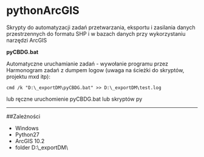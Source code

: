 # pythonArcGIS

Skrypty do automatyzacji zadań przetwarzania, eksportu i zasilania danych przestrzennych do formatu SHP i w bazach danych przy wykorzystaniu narzędzi ArcGIS

**pyCBDG.bat**

Automatyczne uruchamianie zadań - wywołanie programu przez Harmonogram zadań z dumpem logow (uwaga na ścieżki do skryptów, projektu mxd itp):

`cmd /k "D:\_exportDM\pyCBDG.bat" >> D:\_exportDM\test.log`

lub ręczne uruchomienie pyCBDG.bat lub skryptów py

----
##Zależności
- Windows
- Python27
- ArcGIS 10.2
- folder D:\\_exportDM\\

